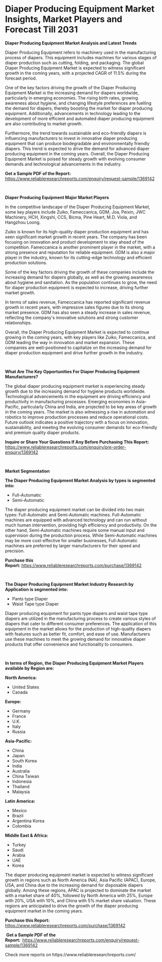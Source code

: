 <p><h1>Diaper Producing Equipment Market Insights, Market Players and Forecast Till 2031</h1></p><p><strong>Diaper Producing Equipment Market Analysis and Latest Trends</strong></p>
<p><p>Diaper Producing Equipment refers to machinery used in the manufacturing process of diapers. This equipment includes machines for various stages of diaper production such as cutting, folding, and packaging. The global Diaper Producing Equipment Market is expected to witness significant growth in the coming years, with a projected CAGR of 11.5% during the forecast period.</p><p>One of the key factors driving the growth of the Diaper Producing Equipment Market is the increasing demand for diapers worldwide, particularly in emerging economies. The rising birth rates, growing awareness about hygiene, and changing lifestyle preferences are fuelling the demand for diapers, thereby boosting the market for diaper producing equipment. Additionally, advancements in technology leading to the development of more efficient and automated diaper producing equipment are also contributing to market growth.</p><p>Furthermore, the trend towards sustainable and eco-friendly diapers is influencing manufacturers to invest in innovative diaper producing equipment that can produce biodegradable and environmentally friendly diapers. This trend is expected to drive the demand for advanced diaper producing equipment in the coming years. Overall, the Diaper Producing Equipment Market is poised for steady growth with evolving consumer demands and technological advancements in the industry.</p></p>
<p><strong>Get a Sample PDF of the Report:&nbsp;</strong> <a href="https://www.reliableresearchreports.com/enquiry/request-sample/1369142">https://www.reliableresearchreports.com/enquiry/request-sample/1369142</a></p>
<p>&nbsp;</p>
<p><strong>Diaper Producing Equipment Major Market Players</strong></p>
<p><p>In the competitive landscape of the Diaper Producing Equipment Market, some key players include Zuiko, Fameccanica, GDM, Joa, Peixin, JWC Machinery, HCH, Xingshi, CCS, Bicma, Pine Heart, M.D. Viola, and Hangzhou Loong. </p><p>Zuiko is known for its high-quality diaper production equipment and has seen significant market growth in recent years. The company has been focusing on innovation and product development to stay ahead of the competition. Fameccanica is another prominent player in the market, with a strong presence and reputation for reliable equipment. GDM is also a major player in the industry, known for its cutting-edge technology and efficient production solutions.</p><p>Some of the key factors driving the growth of these companies include the increasing demand for diapers globally, as well as the growing awareness about hygiene and sanitation. As the population continues to grow, the need for diaper production equipment is expected to increase, driving further market growth.</p><p>In terms of sales revenue, Fameccanica has reported significant revenue growth in recent years, with impressive sales figures due to its strong market presence. GDM has also seen a steady increase in sales revenue, reflecting the company's innovative solutions and strong customer relationships.</p><p>Overall, the Diaper Producing Equipment Market is expected to continue growing in the coming years, with key players like Zuiko, Fameccanica, and GDM leading the way in innovation and market expansion. These companies are well-positioned to capitalize on the increasing demand for diaper production equipment and drive further growth in the industry.</p></p>
<p>&nbsp;</p>
<p><strong>What Are The Key Opportunities For Diaper Producing Equipment Manufacturers?</strong></p>
<p><p>The global diaper producing equipment market is experiencing steady growth due to the increasing demand for hygiene products worldwide. Technological advancements in the equipment are driving efficiency and productivity in manufacturing processes. Emerging economies in Asia-Pacific, particularly China and India, are projected to be key areas of growth in the coming years. The market is also witnessing a rise in automation and robotics to improve production processes and reduce operational costs. Future outlook indicates a positive trajectory with a focus on innovation, sustainability, and meeting the evolving consumer demands for eco-friendly and premium quality diaper products.</p></p>
<p><strong>Inquire or Share Your Questions If Any Before Purchasing This Report:</strong> <a href="https://www.reliableresearchreports.com/enquiry/pre-order-enquiry/1369142">https://www.reliableresearchreports.com/enquiry/pre-order-enquiry/1369142</a></p>
<p>&nbsp;</p>
<p><strong>Market Segmentation</strong></p>
<p><strong>The Diaper Producing Equipment Market Analysis by types is segmented into:</strong></p>
<p><ul><li>Full-Automatic</li><li>Semi-Automatic</li></ul></p>
<p><p>The diaper producing equipment market can be divided into two main types: Full-Automatic and Semi-Automatic machines. Full-Automatic machines are equipped with advanced technology and can run without much human intervention, providing high efficiency and productivity. On the other hand, Semi-Automatic machines require some manual input and supervision during the production process. While Semi-Automatic machines may be more cost-effective for smaller businesses, Full-Automatic machines are preferred by larger manufacturers for their speed and precision.</p></p>
<p><strong>Purchase this Report:&nbsp;</strong><a href="https://www.reliableresearchreports.com/purchase/1369142">https://www.reliableresearchreports.com/purchase/1369142</a></p>
<p>&nbsp;</p>
<p><strong>The Diaper Producing Equipment Market Industry Research by Application is segmented into:</strong></p>
<p><ul><li>Pants type Diaper</li><li>Waist Tape type Diaper</li></ul></p>
<p><p>Diaper producing equipment for pants type diapers and waist tape type diapers are utilized in the manufacturing process to create various styles of diapers that cater to different consumer preferences. The application of this equipment in the market allows for the production of high-quality diapers with features such as better fit, comfort, and ease of use. Manufacturers use these machines to meet the growing demand for innovative diaper products that offer convenience and functionality to consumers.</p></p>
<p>&nbsp;</p>
<p><strong>In terms of Region, the Diaper Producing Equipment Market Players available by Region are:</strong></p>
<p>
    <p> <strong> North America: </strong>
        <ul>
            <li>United States</li>
            <li>Canada</li>
        </ul>
        </p> 
    <p> <strong> Europe: </strong>
        <ul>
            <li>Germany</li>
            <li>France</li>
            <li>U.K.</li>
            <li>Italy</li>
            <li>Russia</li>
        </ul>
        </p> 
    <p> <strong> Asia-Pacific: </strong>
        <ul>
            <li>China</li>
            <li>Japan</li>
            <li>South Korea</li>
            <li>India</li>
            <li>Australia</li>
            <li>China Taiwan</li>
            <li>Indonesia</li>
            <li>Thailand</li>
            <li>Malaysia</li>
        </ul>
        </p> 
    <p> <strong> Latin America: </strong>
        <ul>
            <li>Mexico</li>
            <li>Brazil</li>
            <li>Argentina Korea</li>
            <li>Colombia</li>
        </ul>
        </p> 
    <p> <strong> Middle East & Africa: </strong>
        <ul>
            <li>Turkey</li>
            <li>Saudi</li>
            <li>Arabia</li>
            <li>UAE</li>
            <li>Korea</li>
        </ul>
    </p>
    </p>
<p><p>The diaper producing equipment market is expected to witness significant growth in regions such as North America (NA), Asia Pacific (APAC), Europe, USA, and China due to the increasing demand for disposable diapers globally. Among these regions, APAC is projected to dominate the market with a market share of 40%, followed by North America with 25%, Europe with 20%, USA with 10%, and China with 5% market share valuation. These regions are anticipated to drive the growth of the diaper producing equipment market in the coming years.</p></p>
<p><strong>Purchase this Report: </strong><a href="https://www.reliableresearchreports.com/purchase/1369142">https://www.reliableresearchreports.com/purchase/1369142</a></p>
<p>&nbsp;<strong>Get a Sample PDF of the Report:&nbsp;&nbsp;</strong><a href="https://www.reliableresearchreports.com/enquiry/request-sample/1369142">https://www.reliableresearchreports.com/enquiry/request-sample/1369142</a></p>
<p><strong></strong></p>
<p>Check more reports on https://www.reliableresearchreports.com/</p>